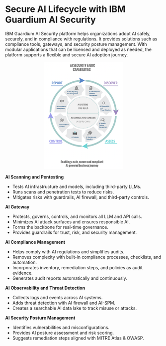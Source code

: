 # Secure AI Lifecycle with IBM Guardium AI Security

IBM Guardium AI Security platform helps organizations adopt AI safely, securely, and in compliance with regulations. It provides solutions such as compliance tools, gateways, and security posture management. With modular applications that can be licensed and deployed as needed, the platform supports a flexible and secure AI adoption journey.

<div align="center">
  <img src="pentesting/images/IBM Guardium AI Security chart.png" alt="IBM Guardium AI Security" width="50%"/>
</div>



**AI Scanning and Pentesting**
- Tests AI infrastructure and models, including third-party LLMs.
- Runs scans and penetration tests to reduce risks.
- Mitigates risks with guardrails, AI firewall, and third-party controls.

**AI Gateway**
- Protects, governs, controls, and monitors all LLM and API calls.
- Minimizes AI attack surfaces and ensures responsible AI.
- Forms the backbone for real-time governance.
- Provides guardrails for trust, risk, and security management.

**AI Compliance Management**
- Helps comply with AI regulations and simplifies audits.
- Removes complexity with built-in compliance processes, checklists, and automation.
- Incorporates inventory, remediation steps, and policies as audit evidence.
- Generates audit reports automatically and continuously.

**AI Observability and Threat Detection**
- Collects logs and events across AI systems.
- Adds threat detection with AI firewall and AI-SPM.
- Creates a searchable AI data lake to track misuse or attacks.

**AI Security Posture Management**
- Identifies vulnerabilities and misconfigurations.
- Provides AI posture assessment and risk scoring.
- Suggests remediation steps aligned with MITRE Atlas & OWASP.
